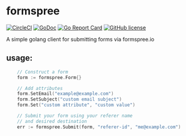 # formspree
[![CircleCI](https://img.shields.io/circleci/project/github/hourglassdesign/formspree.svg)](https://circleci.com/gh/hourglassdesign/formspree)
[![GoDoc](https://godoc.org/github.com/hourglassdesign/formspree?status.svg)](http://godoc.org/github.com/hourglassdesign/formspree)
[![Go Report Card](https://goreportcard.com/badge/github.com/hourglassdesign/formspree)](https://goreportcard.com/report/github.com/hourglassdesign/formspree)
[![GitHub license](https://img.shields.io/badge/license-MIT-blue.svg)](https://raw.githubusercontent.com/hourglassdesign/formspree/release/LICENSE)

A simple golang client for submitting forms via formspree.io

## usage:
```go
    // Construct a form
    form := formspree.Form{}

    // Add attributes
    form.SetEmail("example@example.com")
    form.SetSubject("custom email subject")
    form.Set("custom attribute", "custom value")

    // Submit your form using your referer name 
    // and desired destination
    err := formspree.Submit(form, "referer-id", "me@example.com")
```
